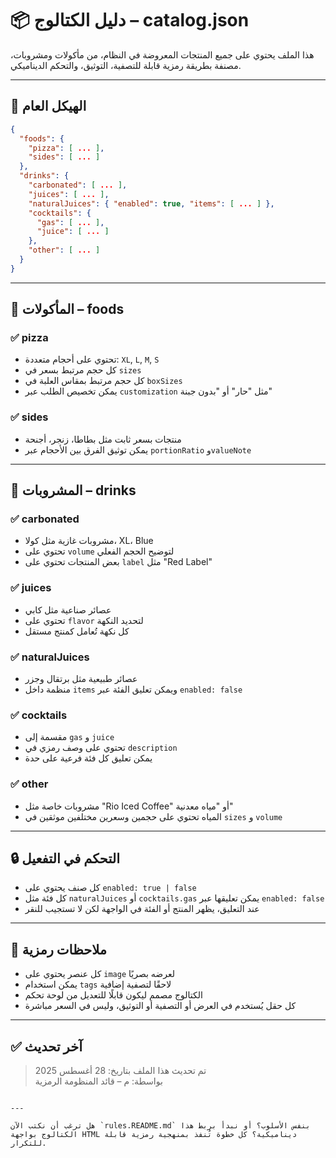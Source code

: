 
# 📦 دليل الكتالوج – catalog.json

هذا الملف يحتوي على جميع المنتجات المعروضة في النظام، من مأكولات ومشروبات، مصنفة بطريقة رمزية قابلة للتصفية، التوثيق، والتحكم الديناميكي.

---

## 🧩 الهيكل العام

```json
{
  "foods": {
    "pizza": [ ... ],
    "sides": [ ... ]
  },
  "drinks": {
    "carbonated": [ ... ],
    "juices": [ ... ],
    "naturalJuices": { "enabled": true, "items": [ ... ] },
    "cocktails": {
      "gas": [ ... ],
      "juice": [ ... ]
    },
    "other": [ ... ]
  }
}
```

---

## 🍕 المأكولات – foods

### ✅ pizza
- تحتوي على أحجام متعددة: `XL`, `L`, `M`, `S`  
- كل حجم مرتبط بسعر في `sizes`  
- كل حجم مرتبط بمقاس العلبة في `boxSizes`  
- يمكن تخصيص الطلب عبر `customization` مثل "حار" أو "بدون جبنة"

### ✅ sides
- منتجات بسعر ثابت مثل بطاطا، زنجر، أجنحة  
- يمكن توثيق الفرق بين الأحجام عبر `portionRatio` و`valueNote`

---

## 🥤 المشروبات – drinks

### ✅ carbonated
- مشروبات غازية مثل كولا، XL، Blue  
- تحتوي على `volume` لتوضيح الحجم الفعلي  
- بعض المنتجات تحتوي على `label` مثل "Red Label"

### ✅ juices
- عصائر صناعية مثل كابي  
- تحتوي على `flavor` لتحديد النكهة  
- كل نكهة تُعامل كمنتج مستقل

### ✅ naturalJuices
- عصائر طبيعية مثل برتقال وجزر  
- منظمة داخل `items` ويمكن تعليق الفئة عبر `enabled: false`

### ✅ cocktails
- مقسمة إلى `gas` و `juice`  
- تحتوي على وصف رمزي في `description`  
- يمكن تعليق كل فئة فرعية على حدة

### ✅ other
- مشروبات خاصة مثل "Rio Iced Coffee" أو "مياه معدنية"  
- المياه تحتوي على حجمين وسعرين مختلفين موثقين في `sizes` و `volume`

---

## 🔒 التحكم في التفعيل

- كل صنف يحتوي على `enabled: true | false`  
- كل فئة مثل `naturalJuices` أو `cocktails.gas` يمكن تعليقها عبر `enabled: false`  
- عند التعليق، يظهر المنتج أو الفئة في الواجهة لكن لا تستجيب للنقر

---

## 🎯 ملاحظات رمزية

- كل عنصر يحتوي على `image` لعرضه بصريًا  
- يمكن استخدام `tags` لاحقًا لتصفية إضافية  
- الكتالوج مصمم ليكون قابلًا للتعديل من لوحة تحكم  
- كل حقل يُستخدم في العرض أو التصفية أو التوثيق، وليس في السعر مباشرة

---

## ✅ آخر تحديث

> تم تحديث هذا الملف بتاريخ: 28 أغسطس 2025  
> بواسطة: م – قائد المنظومة الرمزية
```

---

هل ترغب أن نكتب الآن `rules.README.md` بنفس الأسلوب؟ أو نبدأ بربط هذا الكتالوج بواجهة HTML ديناميكية؟ كل خطوة تُنفذ بمنهجية رمزية قابلة للتكرار.
